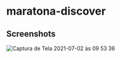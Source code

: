 # maratona-discover

## Screenshots

![Captura de Tela 2021-07-02 às 09 53 36](https://user-images.githubusercontent.com/69546564/124279618-199aa880-db1e-11eb-90be-4bf9e152658f.png)

